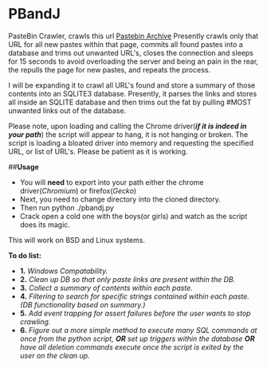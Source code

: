# PBandJ
PasteBin Crawler, crawls this url [Pastebin Archive](https://www.pastebin.com/archive)
Presently crawls only that URL for all new pastes within that page, commits all found pastes into a database and trims out unwanted URL's, closes the connection and sleeps for 15 seconds to avoid overloading the server and being an pain in the rear, the repulls the page for new pastes, and repeats the process.

I will be expanding it to crawl all URL's found and store a summary of those contents into an SQLITE3 database. Presently, it parses the links and stores all inside an SQLITE database and then trims out the fat by pulling #MOST unwanted links out of the database.

Please note, upon loading and calling the Chrome driver(**_if it is indeed in your path_**) the script will appear to hang, it is not hanging or broken. The script is loading a bloated driver into memory and requesting the specified URL, or list of URL's. Please be patient as it is working.

##**Usage**
- You will **need** to export into your path either the chrome driver(_Chromium_) or firefox(_Gecko_)
- Next, you need to change directory into the cloned directory.
- Then run python ./pbandj.py
- Crack open a cold one with the boys(or girls) and watch as the script does its magic.

This will work on BSD and Linux systems.

**To do list:**

- **1.** _Windows Compatability._
- **2.** _Clean up DB so that only paste links are present within the DB._
- **3.** _Collect a summary of contents within each paste._
- **4.** _Filtering to search for specific strings contained within each paste.(DB functionality based on summary.)_
- **5.** _Add event trapping for assert failures before the user wants to stop crawling._
- **6.** _Figure out a more simple method to execute many SQL commands at once from the python script, **OR** set up triggers within the database **OR** have all deletion commands execute once the script is exited by the user on the clean up._
